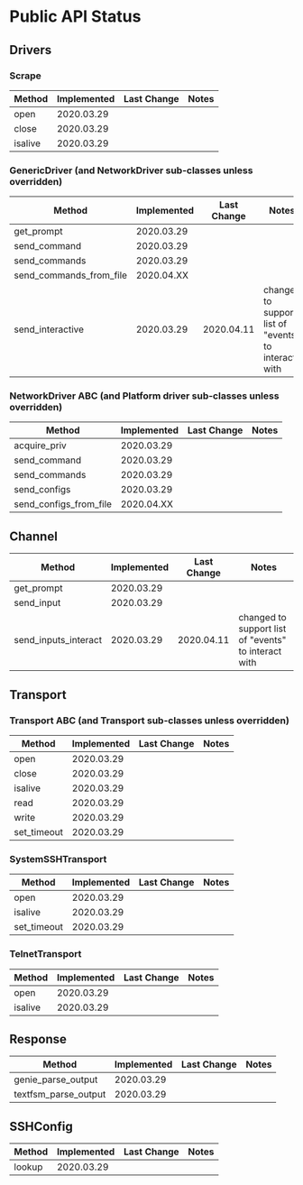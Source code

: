 # Public API Status

## Drivers

### Scrape

| Method                       | Implemented | Last Change | Notes                                                     |
|------------------------------|-------------|-------------|-----------------------------------------------------------|
| open                         | 2020.03.29  |             |                                                           |
| close                        | 2020.03.29  |             |                                                           |
| isalive                      | 2020.03.29  |             |                                                           |

### GenericDriver (and NetworkDriver sub-classes unless overridden)

| Method                       | Implemented | Last Change | Notes                                                     |
|------------------------------|-------------|-------------|-----------------------------------------------------------|
| get_prompt                   | 2020.03.29  |             |                                                           |
| send_command                 | 2020.03.29  |             |                                                           |
| send_commands                | 2020.03.29  |             |                                                           |
| send_commands_from_file      | 2020.04.XX  |             |                                                           |
| send_interactive             | 2020.03.29  | 2020.04.11  | changed to support list of "events" to interact with      |


### NetworkDriver ABC (and Platform driver sub-classes unless overridden)

| Method                       | Implemented | Last Change | Notes                                                     |
|------------------------------|-------------|-------------|-----------------------------------------------------------|
| acquire_priv                 | 2020.03.29  |             |                                                           |
| send_command                 | 2020.03.29  |             |                                                           |
| send_commands                | 2020.03.29  |             |                                                           |
| send_configs                 | 2020.03.29  |             |                                                           |
| send_configs_from_file       | 2020.04.XX  |             |                                                           |
                          

## Channel

| Method                       | Implemented | Last Change | Notes                                                    |
|------------------------------|-------------|-------------|----------------------------------------------------------|
| get_prompt                   | 2020.03.29  |             |                                                          |
| send_input                   | 2020.03.29  |             |                                                          |
| send_inputs_interact         | 2020.03.29  | 2020.04.11  | changed to support list of "events" to interact with     |


## Transport

### Transport ABC (and Transport sub-classes unless overridden)

| Method                       | Implemented | Last Change | Notes                                                   |
|------------------------------|-------------|-------------|---------------------------------------------------------|
| open                         | 2020.03.29  |             |                                                         |
| close                        | 2020.03.29  |             |                                                         |
| isalive                      | 2020.03.29  |             |                                                         |
| read                         | 2020.03.29  |             |                                                         |
| write                        | 2020.03.29  |             |                                                         |
| set_timeout                  | 2020.03.29  |             |                                                         |

### SystemSSHTransport

| Method                       | Implemented | Last Change | Notes                                                   |
|------------------------------|-------------|-------------|---------------------------------------------------------|
| open                         | 2020.03.29  |             |                                                         |
| isalive                      | 2020.03.29  |             |                                                         |
| set_timeout                  | 2020.03.29  |             |                                                         |

### TelnetTransport

| Method                       | Implemented | Last Change | Notes                                                   |
|------------------------------|-------------|-------------|---------------------------------------------------------|
| open                         | 2020.03.29  |             |                                                         |
| isalive                      | 2020.03.29  |             |                                                         |


## Response

| Method                       | Implemented | Last Change | Notes                                                   |
|------------------------------|-------------|-------------|---------------------------------------------------------|
| genie_parse_output           | 2020.03.29  |             |                                                         |
| textfsm_parse_output         | 2020.03.29  |             |                                                         |


## SSHConfig

| Method                       | Implemented | Last Change | Notes                                                   |
|------------------------------|-------------|-------------|---------------------------------------------------------|
| lookup                       | 2020.03.29  |             |                                                         |
